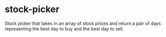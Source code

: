 # stock-picker
Stock picker that takes in an array of stock prices and return a pair of days representing the best day to buy and the best day to sell.
